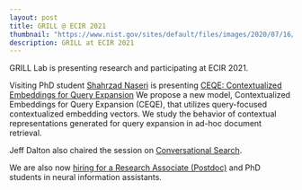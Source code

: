 ```yaml
---
layout: post
title: GRILL @ ECIR 2021
thumbnail: "https://www.nist.gov/sites/default/files/images/2020/07/16/newlogo.png"
description: GRILL at ECIR 2021
---
```


GRILL Lab is presenting research and participating at ECIR 2021. 

Visiting PhD student [Shahrzad Naseri](https://people.cs.umass.edu/~shnaseri/) is presenting [CEQE: Contextualized Embeddings for Query Expansion](https://arxiv.org/abs/2103.05256)
We propose a new model, Contextualized Embeddings for Query Expansion (CEQE), that utilizes query-focused contextualized embedding vectors. We study the behavior of contextual representations generated for query expansion in ad-hoc document retrieval.

Jeff Dalton also chaired the session on [Conversational Search](https://www.ecir2021.eu/detailed-program/). 

We are also now [hiring for a Research Associate (Postdoc)](../researchassociate) and PhD students in neural information assistants. 
